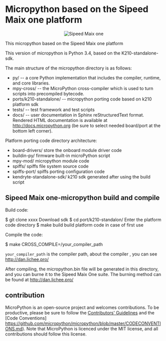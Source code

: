 Micropython based on the Sipeed Maix one platform
===============================================

<p align="center">
  <img src="http://i1.bvimg.com/666569/516250f0d8a0716d.jpg" alt="Sipeed Maix one"/>
</p>

This micropython based on the Sipeed Maix one platform

This version of micropython is Python 3.4, based on the K210-standalone-sdk.

The main structure of the micropython directory is as follows:

- py/ -- a core Python implementation that includes the compiler, runtime, and core libraries.
- mpy-cross/ --  the MicroPython cross-compiler which is used to turn scripts into precompiled bytecode.
- ports/k210-standalone/ -- micropython porting code based on k210 platform sdk
- tests/ -- test framework and test scripts
- docs/ -- user documentation in Sphinx reStructuredText format. Rendered HTML documentation is available at http://docs.micropython.org (be sure to select needed board/port at the bottom left corner).

Platform porting code directory architecture:

- board-drivers/ store the onboard module driver code
- buildin-py/ firmware built-in microPython script
- mpy-mod/ micropython module code
- spiffs/ spiffs file system source code
- spiffs-port/ spiffs porting configuration code
- kendryte-standalone-sdk/ k210 sdk generated after using the build script

Sipeed Maix one-micropython build and compile
--------------------------------------------

Build code:

$ git clone xxxx Download sdk
$ cd port/k210-standalon/ Enter the platform code directory
$ make build build platform code in case of first use

Compile the code:

$ make CROSS_COMPILE=/your_compiler_path


`your_compiler_path` is the compiler path, about the compiler , you can see http://dan.lichee.pro/

After compiling, the micropython.bin file will be generated in this directory, and you can burne it to the Sipeed Maix One suite. The burning method can be found at http://dan.lichee.pro/

contribution
------------

MicroPython is an open-source project and welcomes contributions. To be productive, please be sure to follow the [Contributors' Guidelines](https://github.com/micropython/micropython/wiki/ContributorGuidelines) and the [Code Conventions] https://github.com/micropython/micropython/blob/master/CODECONVENTIONS.md). Note that MicroPython is licenced under the MIT license, and all contributions should follow this license.


























